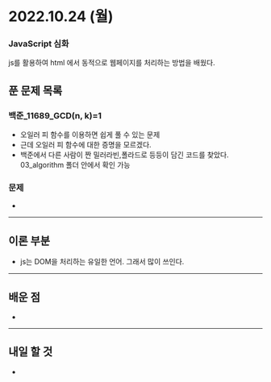 # 2022.10.24 (월)

### JavaScript 심화

js를 활용하여 html 에서 동적으로 웹페이지를 처리하는 방법을 배웠다.

## 푼 문제 목록

### 백준\_11689_GCD(n, k)=1

- 오일러 피 함수를 이용하면 쉽게 풀 수 있는 문제
- 근데 오일러 피 함수에 대한 증명을 모르겠다.
- 백준에서 다른 사람이 짠 밀러라빈,폴라드로 등등이 담긴 코드를 찾았다. 03_algorithm 폴더 안에서 확인 가능



###  문제

- 


---

## 이론 부분

- js는 DOM을 처리하는 유일한 언어. 그래서 많이 쓰인다.

---

## 배운 점

- 


---

## 내일 할 것

- 

